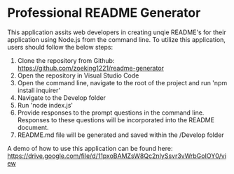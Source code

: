 <!-- @format -->

# Professional README Generator

This application assits web developers in creating unqie README's for their application using Node.js from the command line. To utilize this application, users should follow the below steps:

1. Clone the repository from Github: https://github.com/zoeking1221/readme-generator
2. Open the repository in Visual Studio Code
3. Open the command line, navigate to the root of the project and run 'npm install inquirer'
4. Navigate to the Develop folder
5. Run 'node index.js'
6. Provide responses to the prompt questions in the command line. Responses to these questions will be incorporated into the README document.
7. README.md file will be generated and saved within the /Develop folder

A demo of how to use this application can be found here: https://drive.google.com/file/d/11pxoBAMZsW8Qc2nIySsvr3vWrbGoIOY0/view
